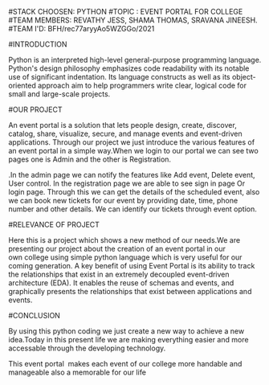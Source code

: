 #STACK CHOOSEN: PYTHON
#TOPIC : EVENT PORTAL FOR COLLEGE
#TEAM MEMBERS: 
          REVATHY JESS, 
          SHAMA THOMAS, 
          SRAVANA JINEESH.
#TEAM I'D: BFH/rec77aryyAo5WZGGo/2021          

#INTRODUCTION

Python is an interpreted high-level general-purpose programming language. Python's design philosophy emphasizes code readability with its notable use of significant indentation. Its language constructs as well as its object-oriented approach aim to help programmers write clear, logical code for small and large-scale projects.

#OUR PROJECT

An event portal is a solution that lets people design, create, discover, catalog, share, visualize, secure, and manage events and event-driven applications. Through our project we just introduce the various features of an event portal in a simple way.When we login to our portal we can see two pages one is Admin and the other is Registration. 

.In the admin page we can notify the features like Add event, Delete event, User control. In the registration page we are able to see sign in page Or login  page. Through this we can get the details of the scheduled event, also we can book new tickets for our event by providing date, time, phone number and other details. We can identify our tickets through event option. 

#RELEVANCE OF PROJECT

Here this is a project which shows a new method of our needs.We are presenting our project about the creation of an event portal in our own college using simple python language which is very useful for our coming generation. 
A key benefit of using Event Portal is its ability to track the relationships that exist in an extremely decoupled event-driven architecture (EDA). It enables the reuse of schemas and events, and graphically presents the relationships that exist between applications and events.

#CONCLUSION

By using this python coding we just create a new way to achieve a new idea.Today in this present life we are making everything easier and more accessable through the developing technology.

This event portal  makes each event of our college more handable and manageable also a memorable for our life

